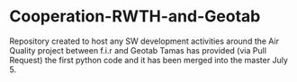 # Cooperation-RWTH-and-Geotab
Repository created to host any SW development activities around the Air Quality project between f.i.r and Geotab
Tamas has provided (via Pull Request) the first python code and it has been merged into the master July 5.
